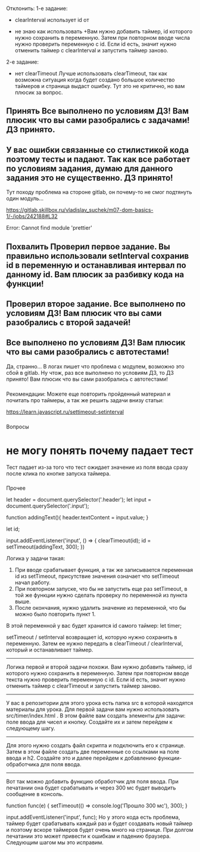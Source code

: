 ###
Отклонить:
1-е задание:
-  clearInterval использует id от

- не знаю как использовать
+Вам нужно добавить таймер, id которого нужно сохранить в переменную. Затем при повторном вводе числа нужно проверить переменную с id. Если id есть, значит нужно отменить таймер с clearInterval и запустить таймер заново.

2-е задание:
- нет clearTimeout
Лучше использовать clearTimeout, так как возможна ситуация когда будет создано большое количество таймеров и страница выдаст ошибку. Тут это не критично, но вам плюсик за вопрос.

###
Принять
Все выполнено по условиям ДЗ! Вам плюсик что вы сами разобрались с задачами! ДЗ принято.
---
У вас ошибки связанные со стилистикой кода поэтому тесты и падают. Так как все работает по условиям задания, думаю для данного задания это не существенно. ДЗ принято!  
---
Тут походу проблема на стороне gitlab, он почему-то не смог подтянуть один модуль...

https://gitlab.skillbox.ru/vladislav_suchek/m07-dom-basics-1/-/jobs/242188#L32

Error: Cannot find module 'prettier'


###
Похвалить
Проверил первое задание. Вы правильно использовали setInterval сохранив id в переменную и останавливая интервал по данному id. Вам плюсик за разбивку кода на функции!
---
Проверил второе задание. Все выполнено по условиям ДЗ! Вам плюсик что вы сами разобрались с второй задачей!
---
Все выполнено по условиям ДЗ! Вам плюсик что вы сами разобрались с автотестами!
---
Да, странно... В логах пишет что проблема с модулем, возможно это сбой в gitlab. Ну чтож, раз все выполнено по условиям ДЗ, то ДЗ принято! Вам плюсик что вы сами разобрались с автотестами!

###
Рекомендации:
Можете еще повторить пройденный материал и почитать про таймеры, а так же решить задачи внизу статьи:

https://learn.javascript.ru/settimeout-setinterval

###
Вопросы

# не могу понять почему падает тест
Тест падает из-за того что тест ожидает значение из поля ввода сразу после клика по кнопке запуска таймера.


###
Прочее


let header = document.querySelector('.header');
let input = document.querySelector('.input');

function addingText(){
  header.textContent = input.value;
}

let id;

input.addEventListener('input', () => {
  clearTimeout(id);
  id = setTimeout(addingText, 300);
})



Логика у задачи такая:
1. При вводе срабатывает функция, а так же записывается переменная id из setTimeout, присутствие значения означает что setTimeout начал работу.
2. При повторном запуске, что бы не запустить еще раз setTimeout, в той же функции нужно сделать проверку по переменной из пункта выше.
3. После окончания, нужно удалить значение из переменной, что бы можно было повторить пункт 1.


В этой переменной у вас будет хранится id самого таймер:
let timer;

setTimeout / setInterval возвращает id, которую нужно сохранить в переменную. Затем ее нужно передать в сlearTimeout / clearInterval, который и останавливает таймер.

---
Логика первой и второй задачи похожи. Вам нужно добавить таймер, id которого нужно сохранить в переменную. Затем при повторном вводе текста нужно проверить переменную с id. Если id есть, значит нужно отменить таймер с сlearTimeout и запустить таймер заново.

---
У вас в репозитории для этого урока есть папка src в которой находятся материалы для урока. Для первой задачи вам нужно использовать src/timer/index.html . В этом файле вам создать элементы для задачи: поле ввода для чисел и кнопку. Создайте их и затем перейдем к следующему шагу.

---
Для этого нужно создать файл скрипта и подключить его к странице. Затем в этом файле создать две переменные со ссылками на поле ввода и h2. Создайте это и далее перейдем к добавлению функции-обработчика для поля ввода.

---
Вот так можно добавить функцию обработчик для поля ввода. При печатании она будет срабатывать и через 300 мс будет выводить сообщение в консоль.

function func(e) {
  setTimeout(() => console.log('Прошло 300 мс'), 300);
}

input.addEventListener('input', func);
Но у этого кода есть проблема, таймер будет срабатывать каждый раз и будет создавать новый таймер и поэтому  вскоре таймеров будет очень много на странице. При долгом печатании это может привести к ошибкам и падению браузера. Следующим шагом мы это исправим.
